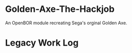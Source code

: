 # Golden-Axe-The-Hackjob
An OpenBOR module recreating Sega's orginal Golden Axe.

# Legacy Work Log
